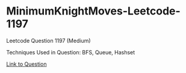 # MinimumKnightMoves-Leetcode-1197

Leetcode Question 1197 (Medium)

Techniques Used in Question:
BFS, Queue, Hashset

[Link to Question](https://leetcode.com/problems/minimum-knight-moves/)
